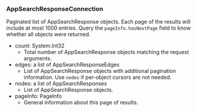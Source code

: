 ### AppSearchResponseConnection
Paginated list of AppSearchResponse objects. Each page of the results will include at most 1000 entries. Query the `pageInfo.hasNextPage` field to know whether all objects were returned.

- count: System.Int32
  - Total number of AppSearchResponse objects matching the request arguments.
- edges: a list of AppSearchResponseEdges
  - List of AppSearchResponse objects with additional pagination information. Use `nodes` if per-object cursors are not needed.
- nodes: a list of AppSearchResponses
  - List of AppSearchResponse objects.
- pageInfo: PageInfo
  - General information about this page of results.
